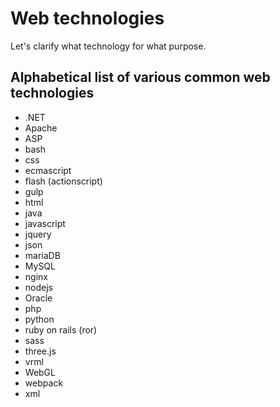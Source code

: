 # Web technologies
Let's clarify what technology for what purpose.

## Alphabetical list of various common web technologies

- .NET
- Apache
- ASP
- bash
- css
- ecmascript
- flash (actionscript)
- gulp
- html
- java
- javascript
- jquery
- json
- mariaDB
- MySQL
- nginx
- nodejs
- Oracle
- php
- python
- ruby on rails (ror)
- sass
- three.js
- vrml
- WebGL
- webpack
- xml
